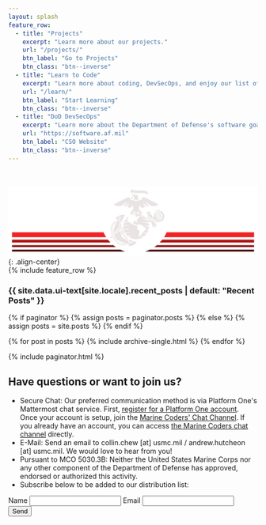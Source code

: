 ```yaml
---
layout: splash
feature_row:
  - title: "Projects"
    excerpt: "Learn more about our projects."
    url: "/projects/"
    btn_label: "Go to Projects"
    btn_class: "btn--inverse"
  - title: "Learn to Code"
    excerpt: "Learn more about coding, DevSecOps, and enjoy our list of free courses."
    url: "/learn/"
    btn_label: "Start Learning"
    btn_class: "btn--inverse"
  - title: "DoD DevSecOps"
    excerpt: "Learn more about the Department of Defense's software goals and enabling platforms on the Chief Software Officer's website."
    url: "https://software.af.mil"
    btn_label: "CSO Website"
    btn_class: "btn--inverse"
---
```

  
<br /><br />
![Marine Coders logo](/assets/images/MarineCoders.png){: .align-center}  
{% include feature_row %}
  
<h3 class="archive__subtitle">{{ site.data.ui-text[site.locale].recent_posts | default: "Recent Posts" }}</h3>

{% if paginator %}
  {% assign posts = paginator.posts %}
{% else %}
  {% assign posts = site.posts %}
{% endif %}

{% for post in posts %}
  {% include archive-single.html %}
{% endfor %}

{% include paginator.html %}

## Have questions or want to join us?
* Secure Chat: Our preferred communication method is via Platform One's Mattermost chat service.  First, [register for a Platform One account](https://login.dsop.io).  Once your account is setup, join the [Marine Coders' Chat Channel](https://chat.il2.dsop.io/signup_user_complete/?id=p65oraj9b3ysjgbxac7o7bn6fr).  If you already have an account, you can access [the Marine Coders chat channel](https://chat.il2.dsop.io/signup_user_complete/?id=p65oraj9b3ysjgbxac7o7bn6fr) directly.
* E-Mail: Send an email to collin.chew [at] usmc.mil / andrew.hutcheon [at] usmc.mil.  We would love to hear from you!
* Pursuant to MCO 5030.3B: Neither the United States Marine Corps nor any other component of the Department of Defense has approved, endorsed or authorized this activity.
* Subscribe below to be added to our distribution list:
<form class="form" action="https://docs.google.com/forms/u/3/d/e/1FAIpQLScw9uOE7U9vIqRaP4lu5-zeQfYGxs2uDhwnsY2ZC5VuE5DcdQ/formResponse">
          <label>Name</label>
          <input name="entry.907047163" type="text" />
          <label>Email</label>
          <input name="entry.1312101970" type="email" required />
          <input type="submit" value="Send" />
</form>